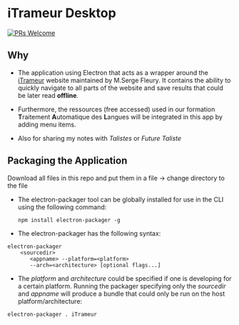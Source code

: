 # iTrameur Desktop

[![PRs Welcome](https://img.shields.io/badge/PRs-welcome-brightgreen.svg?style=flat-square)](http://makeapullrequest.com)

## Why

- The application using Electron that acts as a wrapper around the [iTrameur](http://www.tal.univ-paris3.fr/trameur/iTrameur/) website maintained by M.Serge Fleury. It contains the ability to quickly navigate to all parts of the website and save results that could be later read **offline**.
  
- Furthermore, the ressources (free accessed) used in our formation **T**raitement **A**utomatique des **L**angues will be integrated in this app by adding menu items. 
  
- Also for sharing my notes with *Talistes* or *Future Taliste* 


## Packaging the Application

Download all files in this repo and put them in a file -> change directory to the file

- The electron-packager tool can be globally installed for use in the CLI using the following command:
  
  `npm install electron-packager -g`
- The electron-packager has the following syntax:

```
electron-packager
    <sourcedir>
       <appname> --platform=<platform>
       --arch=<architecture> [optional flags...]
```
- The *platform* and *architecture* could be specified if one is developing for a certain platform. Running the packager specifying only the *sourcedir* and *appname* will produce a bundle that could only be run on the host platform/architecture:
  
`electron-packager . iTrameur`